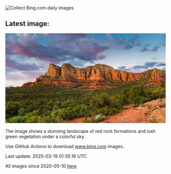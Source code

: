 ![Collect Bing.com daily images](https://github.com/counter2015/bing-daily-images/workflows/Collect%20Bing.com%20daily%20images/badge.svg)
## Latest image:
![](images/SedonaSpring.jpg)

The image shows a stunning landscape of red rock formations and lush green vegetation under a colorful sky.

Use GitHub Actions to download www.bing.com images.

Last update: 2025-03-19 01:35:16 UTC

All images since 2020-05-10 [here](https://github.com/counter2015/bing-daily-images/tree/master/images)
